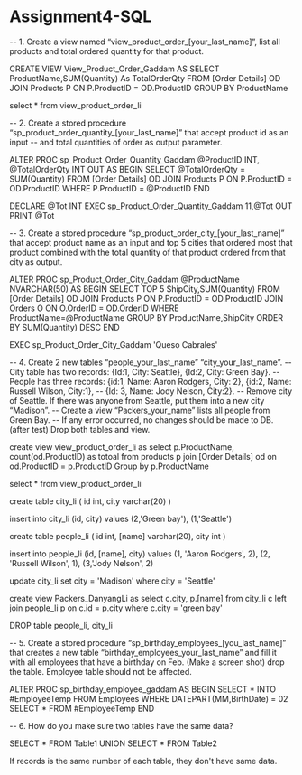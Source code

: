 # Assignment4-SQL


-- 1. Create a view named “view_product_order_[your_last_name]”, list all products and total ordered quantity for that product.

CREATE VIEW View_Product_Order_Gaddam
AS
SELECT ProductName,SUM(Quantity) As TotalOrderQty 
FROM [Order Details] OD JOIN Products P ON P.ProductID = OD.ProductID
GROUP BY ProductName


select * from view_product_order_li

-- 2. Create a stored procedure “sp_product_order_quantity_[your_last_name]” that accept product id as an input 
-- and total quantities of order as output parameter.

ALTER PROC sp_Product_Order_Quantity_Gaddam
@ProductID INT,
@TotalOrderQty INT OUT
AS
BEGIN
SELECT @TotalOrderQty = SUM(Quantity)  FROM [Order Details] OD JOIN Products P ON P.ProductID = OD.ProductID
WHERE P.ProductID = @ProductID
END



DECLARE @Tot INT
EXEC sp_Product_Order_Quantity_Gaddam 11,@Tot OUT
PRINT @Tot 


-- 3. Create a stored procedure “sp_product_order_city_[your_last_name]” that accept product name as an input and top 5 cities that ordered most that product combined with the total quantity of that product ordered from that city as output.


ALTER PROC sp_Product_Order_City_Gaddam
@ProductName NVARCHAR(50)
AS
BEGIN
SELECT TOP 5 ShipCity,SUM(Quantity) FROM [Order Details] OD JOIN Products P ON P.ProductID = OD.ProductID JOIN Orders O ON O.OrderID = OD.OrderID
WHERE ProductName=@ProductName
GROUP BY ProductName,ShipCity
ORDER BY SUM(Quantity) DESC
END


EXEC sp_Product_Order_City_Gaddam 'Queso Cabrales'


-- 4. Create 2 new tables “people_your_last_name” “city_your_last_name”. 
-- City table has two records: {Id:1, City: Seattle}, {Id:2, City: Green Bay}. 
-- People has three records: {id:1, Name: Aaron Rodgers, City: 2}, {id:2, Name: Russell Wilson, City:1}, 
-- {Id: 3, Name: Jody Nelson, City:2}. 
-- Remove city of Seattle. If there was anyone from Seattle, put them into a new city “Madison”. 
-- Create a view “Packers_your_name” lists all people from Green Bay. 
-- If any error occurred, no changes should be made to DB. (after test) Drop both tables and view.

create view view_product_order_li
as
select p.ProductName, count(od.ProductID) as totoal
from products p join [Order Details] od on od.ProductID = p.ProductID
Group by p.ProductName

select * from view_product_order_li

create table city_li
(
id int,
city varchar(20)
)


insert into city_li (id, city)
values (2,'Green bay'), (1,'Seattle')

create table people_li
(
id int,
[name] varchar(20),
city int
)

insert into people_li (id, [name], city)
values (1, 'Aaron Rodgers', 2), (2, 'Russell Wilson', 1), (3,'Jody Nelson', 2)


update city_li 
set city = 'Madison'
where city = 'Seattle'

create view Packers_DanyangLi
as
select c.city, p.[name]
from city_li c left join people_li p on c.id = p.city
where c.city = 'green bay'

DROP table people_li, city_li



-- 5. Create a stored procedure “sp_birthday_employees_[you_last_name]” that creates a new table “birthday_employees_your_last_name” and fill it with all employees that have a birthday on Feb. (Make a screen shot) drop the table. Employee table should not be affected.

ALTER PROC sp_birthday_employee_gaddam
AS
BEGIN
SELECT * INTO #EmployeeTemp
FROM Employees WHERE DATEPART(MM,BirthDate) = 02
SELECT * FROM #EmployeeTemp
END


-- 6. How do you make sure two tables have the same data?

SELECT * FROM Table1
UNION
SELECT * FROM Table2

If records is the same number of each table, they don't have same data.
